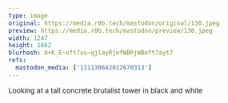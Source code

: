 ```yaml
---
type: image
original: https://media.r0b.tech/mastodon/original/130.jpeg
preview: https://media.r0b.tech/mastodon/preview/130.jpeg
width: 1247
height: 1662
blurhash: U+K_E~oft7xu~qj[ayRjofWBRjWBoft7ayt7
refs:
  mastodon_media: ['111130642012670313']
---
```


Looking at a tall concrete brutalist tower in black and white
